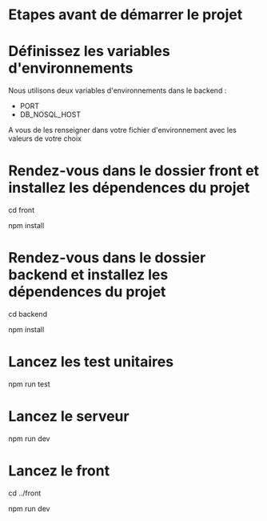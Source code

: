 # Etapes avant de démarrer le projet

# Définissez les variables d'environnements

Nous utilisons deux variables d'environnements dans le backend :

- PORT
- DB_NOSQL_HOST

A vous de les renseigner dans votre fichier d'environnement avec les valeurs de votre choix

# Rendez-vous dans le dossier front et installez les dépendences du projet

cd front

npm install

# Rendez-vous dans le dossier backend et installez les dépendences du projet

cd backend

npm install

# Lancez les test unitaires

npm run test

# Lancez le serveur

npm run dev

# Lancez le front

cd ../front

npm run dev





